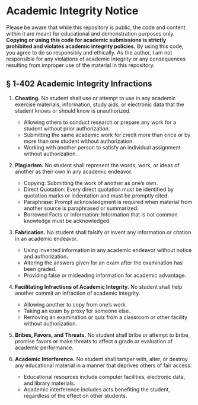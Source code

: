 # Academic Integrity Notice

Please be aware that while this repository is public, the code and content within it are meant for educational and demonstration purposes only. **Copying or using this code for academic submissions is strictly prohibited and violates academic integrity policies.** By using this code, you agree to do so responsibly and ethically. As the author, I am not responsible for any violations of academic integrity or any consequences resulting from improper use of the material in this repository.
## § 1‑402 Academic Integrity Infractions

1. **Cheating.** No student shall use or attempt to use in any academic exercise materials, information, study aids, or electronic data that the student knows or should know is unauthorized.
   - Allowing others to conduct research or prepare any work for a student without prior authorization.
   - Submitting the same academic work for credit more than once or by more than one student without authorization.
   - Working with another person to satisfy an individual assignment without authorization.

2. **Plagiarism.** No student shall represent the words, work, or ideas of another as their own in any academic endeavor.
   - Copying: Submitting the work of another as one’s own.
   - Direct Quotation: Every direct quotation must be identified by quotation marks or indentation and must be promptly cited.
   - Paraphrase: Prompt acknowledgment is required when material from another source is paraphrased or summarized.
   - Borrowed Facts or Information: Information that is not common knowledge must be acknowledged.

3. **Fabrication.** No student shall falsify or invent any information or citation in an academic endeavor.
   - Using invented information in any academic endeavor without notice and authorization.
   - Altering the answers given for an exam after the examination has been graded.
   - Providing false or misleading information for academic advantage.

4. **Facilitating Infractions of Academic Integrity.** No student shall help another commit an infraction of academic integrity.
   - Allowing another to copy from one’s work.
   - Taking an exam by proxy for someone else.
   - Removing an examination or quiz from a classroom or other facility without authorization.

5. **Bribes, Favors, and Threats.** No student shall bribe or attempt to bribe, promise favors or make threats to affect a grade or evaluation of academic performance.

6. **Academic Interference.** No student shall tamper with, alter, or destroy any educational material in a manner that deprives others of fair access.
   - Educational resources include computer facilities, electronic data, and library materials.
   - Academic interference includes acts benefiting the student, regardless of the effect on other students.
